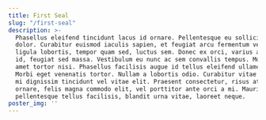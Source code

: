 ```yaml
---
title: First Seal
slug: "/first-seal"
description: >-
  Phasellus eleifend tincidunt lacus id ornare. Pellentesque eu sollicitudin
  dolor. Curabitur euismod iaculis sapien, et feugiat arcu fermentum vel. Sed ut
  ligula lobortis, tempor quam sed, luctus sem. Donec ex orci, varius at pretium
  id, feugiat sed massa. Vestibulum eu nunc ac sem convallis tempus. Morbi sit
  amet tortor nisi. Phasellus facilisis augue id tellus eleifend ullamcorper.
  Morbi eget venenatis tortor. Nullam a lobortis odio. Curabitur vitae erat nec
  mi dignissim tincidunt vel vitae elit. Praesent consectetur, risus at rhoncus
  ornare, felis magna commodo elit, vel porttitor ante orci a mi. Mauris
  pellentesque tellus facilisis, blandit urna vitae, laoreet neque. 
poster_img: ''
---
```


